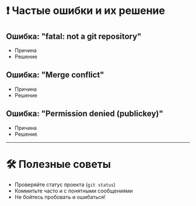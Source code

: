 <head>
  <link rel="stylesheet" type="text/css" href="style.css">
</head>

# ❗ Частые ошибки и их решение

## Ошибка: "fatal: not a git repository"
- Причина
- Решение

## Ошибка: "Merge conflict"
- Причина
- Решение

## Ошибка: "Permission denied (publickey)"
- Причина
- Решение

---

# 🛠 Полезные советы

- Проверяйте статус проекта (`git status`)
- Коммитьте часто и с понятными сообщениями
- Не бойтесь пробовать и ошибаться!
